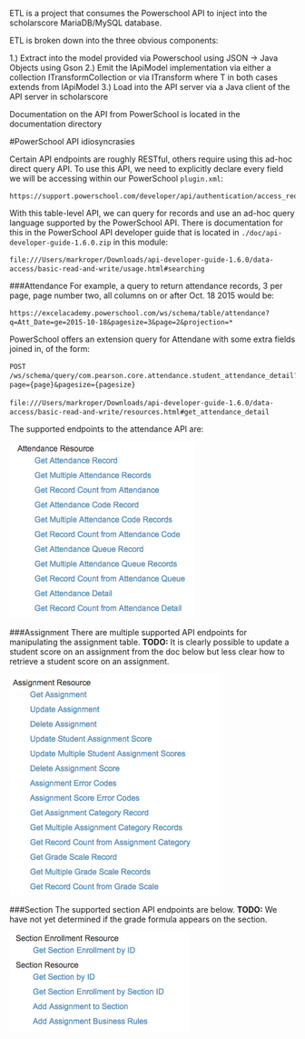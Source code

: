 ETL is a project that consumes the Powerschool API to inject into the scholarscore
MariaDB/MySQL database. 

ETL is broken down into the three obvious components:

1.) Extract into the model provided via Powerschool using JSON -> Java Objects using Gson
2.) Emit the IApiModel<T> implementation via either a collection ITransformCollection<T>
    or via ITransform<T> where T in both cases extends from IApiModel<X>
3.) Load into the API server via a Java client of the API server in scholarscore

Documentation on the API from PowerSchool is located in the documentation directory

#PowerSchool API idiosyncrasies

Certain API endpoints are roughly RESTful, others require using this ad-hoc direct query API.  To use this  API, we need to explicitly declare every field we will be accessing within our PowerSchool `plugin.xml`:

    https://support.powerschool.com/developer/api/authentication/access_request.html

With this table-level API, we can query for records and use an ad-hoc query language supported by the PowerSchool API. There is documentation for this in the PowerSchool API developer guide that is located in `./doc/api-developer-guide-1.6.0.zip` in this module:

    file:///Users/markroper/Downloads/api-developer-guide-1.6.0/data-access/basic-read-and-write/usage.html#searching

###Attendance
For example, a query to return attendance records, 3 per page, page number two, all columns on or after Oct. 18 2015 would be:

    https://excelacademy.powerschool.com/ws/schema/table/attendance?q=Att_Date=ge=2015-10-18&pagesize=3&page=2&projection=*
PowerSchool offers an extension query for Attendane with some extra fields joined in, of the form:

    POST /ws/schema/query/com.pearson.core.attendance.student_attendance_detail?page={page}&pagesize={pagesize}
    
    file:///Users/markroper/Downloads/api-developer-guide-1.6.0/data-access/basic-read-and-write/resources.html#get_attendance_detail
The supported endpoints to the attendance API are:

![the API](doc/attendanceapi.png)

###Assignment
There are multiple supported API endpoints for manipulating the assignment table. **TODO:** It is clearly possible to update a student score on an assignment from the doc below but less clear how to retrieve a student score on an assignment.

![the API](doc/assignmentapi.png)

###Section
The supported section API endpoints are below. **TODO:** We have not yet determined if the grade formula appears on the section.

![the API](doc/sectionapi.png)